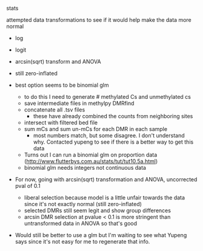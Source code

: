 stats

attempted data transformations to see if it would help make the data more normal

- log
- logit 
- arcsin(sqrt) transform and ANOVA
- still zero-inflated
- best option seems to be binomial glm
	- to do this I need to generate # methylated Cs and unmethylated cs
	- save intermediate files in methylpy DMRfind
	- concatenate all .tsv files
		- these have already combined the counts from neighboring sites 
	- intersect with filtered bed file
	- sum mCs and sum un-mCs for each DMR in each sample
		- most numbers match, but some disagree. I don't understand why. Contacted yupeng to see if there is a better way to get this data
	- Turns out I can run a binomial glm on proportion data (http://www.flutterbys.com.au/stats/tut/tut10.5a.html) 
	- binomial glm needs integers not continuous data

- For now, going with arcsin(sqrt) transformation and ANOVA, uncorrected pval of 0.1
	- liberal selection because model is a little unfair towards the data since it's not exactly normal (still zero-inflated)
	- selected DMRs still seem legit and show group differences
	- arcsin DMR selection at pvalue < 0.1 is more stringent than untransformed data in ANOVA so that's good

- Would still be better to use a glm but I'm waiting to see what Yupeng says since it's not easy for me to regenerate that info.

  

